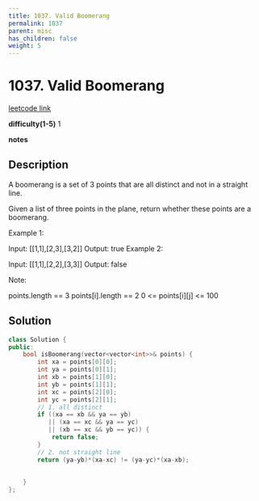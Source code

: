 ```yaml
---
title: 1037. Valid Boomerang
permalink: 1037
parent: misc
has_children: false
weight: 5
---
```

# 1037. Valid Boomerang
[leetcode link](https://leetcode.com/problems/valid-boomerang/)

**difficulty(1-5)** 
1

**notes** 


## Description
A boomerang is a set of 3 points that are all distinct and not in a straight line.

Given a list of three points in the plane, return whether these points are a boomerang.

 

Example 1:

Input: [[1,1],[2,3],[3,2]]
Output: true
Example 2:

Input: [[1,1],[2,2],[3,3]]
Output: false
 

Note:

points.length == 3
points[i].length == 2
0 <= points[i][j] <= 100
 
## Solution
```c++
class Solution {
public:
    bool isBoomerang(vector<vector<int>>& points) {
        int xa = points[0][0];
        int ya = points[0][1];
        int xb = points[1][0];
        int yb = points[1][1];
        int xc = points[2][0];
        int yc = points[2][1];
        // 1. all distinct
        if ((xa == xb && ya == yb) 
           || (xa == xc && ya == yc)
           || (xb == xc && yb == yc)) {
            return false;
        }
        // 2. not straight line
        return (ya-yb)*(xa-xc) != (ya-yc)*(xa-xb);
        
        
    }
};
``` 

<!-- 
Default label
{: .label }

Blue label
{: .label .label-blue }

Stable
{: .label .label-green }

New release
{: .label .label-purple }

Coming soon
{: .label .label-yellow }

Deprecated
{: .label .label-red } -->
